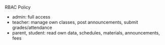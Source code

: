 RBAC Policy

- admin: full access
- teacher: manage own classes, post announcements, submit grades/attendance
- parent, student: read own data, schedules, materials, announcements, fees

